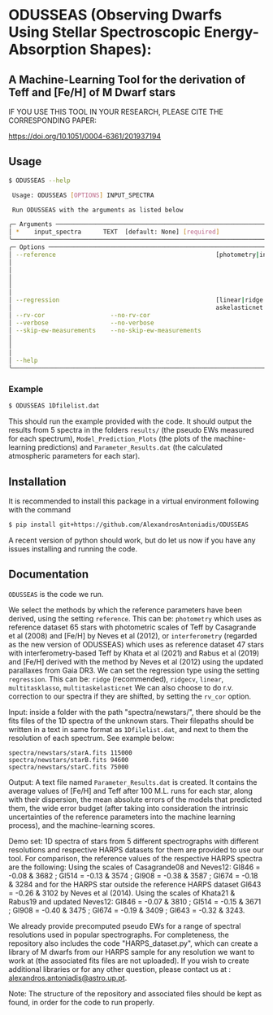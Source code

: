 # ODUSSEAS (Observing Dwarfs Using Stellar Spectroscopic Energy-Absorption Shapes):
## A Machine-Learning Tool for the derivation of Teff and [Fe/H] of M Dwarf stars

IF YOU USE THIS TOOL IN YOUR RESEARCH, PLEASE CITE THE CORRESPONDING PAPER:

https://doi.org/10.1051/0004-6361/201937194


## Usage
```bash
$ ODUSSEAS --help

 Usage: ODUSSEAS [OPTIONS] INPUT_SPECTRA

 Run ODUSSEAS with the arguments as listed below

╭─ Arguments ──────────────────────────────────────────────────────────────────────────────────────────────────────────────────────────────────────╮
│ *    input_spectra      TEXT  [default: None] [required]                                                                                         │
╰──────────────────────────────────────────────────────────────────────────────────────────────────────────────────────────────────────────────────╯
╭─ Options ────────────────────────────────────────────────────────────────────────────────────────────────────────────────────────────────────────╮
│ --reference                                            [photometry|interferometry]                  choose the reference scale: 'photometry' for │
│                                                                                                     65 stars with Teff from Casagrande08 and     │
│                                                                                                     [Fe/H] from Neves12, or 'interferometry' for │
│                                                                                                     47 stars with Teff from Khata21 and Rabus19, │
│                                                                                                     and [Fe/H] from Neves12                      │
│                                                                                                     [default: interferometry]                    │
│ --regression                                           [linear|ridge|ridgecv|multitasklasso|multit  choose the ML model. Recommended: ridge      │
│                                                        askelasticnet ]                              [default: ridge]                             │
│ --rv-cor                  --no-rv-cor                                                               [default: rv-cor]                            │
│ --verbose                 --no-verbose                                                              [default: no-verbose]                        │
│ --skip-ew-measurements    --no-skip-ew-measurements                                                 If this step is already done, then it can be │
│                                                                                                     skipped in further analysis, as it is a but  │
│                                                                                                     slow                                         │
│                                                                                                     [default: no-skip-ew-measurements]           │
│ --help                                                                                              Show this message and exit.                  │
╰──────────────────────────────────────────────────────────────────────────────────────────────────────────────────────────────────────────────────╯
```

### Example
```bash
$ ODUSSEAS 1Dfilelist.dat
```
This should run the example provided with the code. It should output the
results from 5 spectra in the folders `results/` (the pseudo EWs measured for
each spectrum), `Model_Prediction_Plots` (the plots of the machine-learning
predictions) and `Parameter_Results.dat` (the calculated atmospheric parameters
for each star).

## Installation
It is recommended to install this package in a virtual environment following
with the command
```bash
$ pip install git+https://github.com/AlexandrosAntoniadis/ODUSSEAS
```
A recent version of python should work, but do let us now if you have any
issues installing and running the code.


## Documentation
`ODUSSEAS` is the code we run.

We select the methods by which the reference parameters have been derived, using the setting `reference`.
This can be: `photometry` which uses as reference dataset 65 stars with photometric scales of Teff by Casagrande et al (2008) and [Fe/H] by Neves et al (2012), or `interferometry` (regarded as the new version of ODUSSEAS) which uses as reference dataset 47 stars with interferometry-based Teff by Khata et al (2021) and Rabus et al (2019) and  [Fe/H] derived with the method by Neves et al (2012) using the updated parallaxes from Gaia DR3.
We can set the regression type using the setting `regression`.
This can be: `ridge` (recommended), `ridgecv`, `linear`, `multitasklasso`, `multitaskelasticnet`
We can also choose to do r.v. correction to our spectra if they are shifted, by setting the `rv_cor` option.

Input: inside a folder with the path "spectra/newstars/", there should be the fits files of the 1D spectra of the unknown stars. Their filepaths should be written in a text in same format as `1Dfilelist.dat`, and next to them the resolution of each spectrum. See example below:

```
spectra/newstars/starA.fits 115000
spectra/newstars/starB.fits 94600
spectra/newstars/starC.fits 75000
```

Output: A text file named `Parameter_Results.dat` is created. It contains the average values of [Fe/H] and Teff after 100 M.L. runs for each star, along with their dispersion, the mean absolute errors of the models that predicted them, the wide error budget (after taking into consideration the intrinsic uncertainties of the reference parameters into the machine learning process), and the machine-learning scores.

Demo set: 1D spectra of stars from 5 different spectrographs with different resolutions and respective HARPS datasets for them are provided to use our tool.
For comparison, the reference values of the respective HARPS spectra are the following:
Using the scales of Casagrande08 and Neves12: Gl846 = -0.08 & 3682 ; Gl514 = -0.13 & 3574 ; Gl908 = -0.38 & 3587 ; Gl674 = -0.18 & 3284 and for the HARPS star outside the reference HARPS dataset Gl643 = -0.26 & 3102 by Neves et al (2014).
Using the scales of Khata21 & Rabus19 and updated Neves12: Gl846 = -0.07 & 3810 ; Gl514 = -0.15 & 3671 ; Gl908 = -0.40 & 3475 ; Gl674 = -0.19 & 3409 ; Gl643 = -0.32 & 3243.

We already provide precomputed pseudo EWs for a range of spectral resolutions used in popular spectrographs. For completeness, the repository also includes the code "HARPS_dataset.py", which can create a library of M dwarfs from our HARPS sample for any resolution we want to work at (the associated fits files are not uploaded). If you wish to create additional libraries or for any other question, please contact us at : alexandros.antoniadis@astro.up.pt.

Note: The structure of the repository and associated files should be kept as found, in order for the code to run properly.
